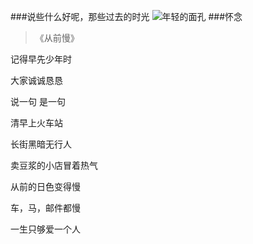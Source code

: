 ###说些什么好呢，那些过去的时光
![年轻的面孔](http://cassie-chz.github.io/img/first_year.jpg)
###怀念
>《从前慢》

记得早先少年时

大家诚诚恳恳

说一句 是一句

清早上火车站

长街黑暗无行人

卖豆浆的小店冒着热气

从前的日色变得慢

车，马，邮件都慢

一生只够爱一个人